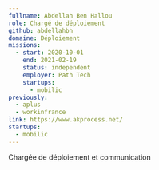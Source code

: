 ```yaml
---
fullname: Abdellah Ben Hallou
role: Chargé de déploiement
github: abdellahbh
domaine: Déploiement
missions:
  - start: 2020-10-01
    end: 2021-02-19
    status: independent
    employer: Path Tech
    startups:
      - mobilic
previously:
  - aplus
  - workinfrance
link: https://www.akprocess.net/
startups:
  - mobilic
---
```

Chargée de déploiement et communication